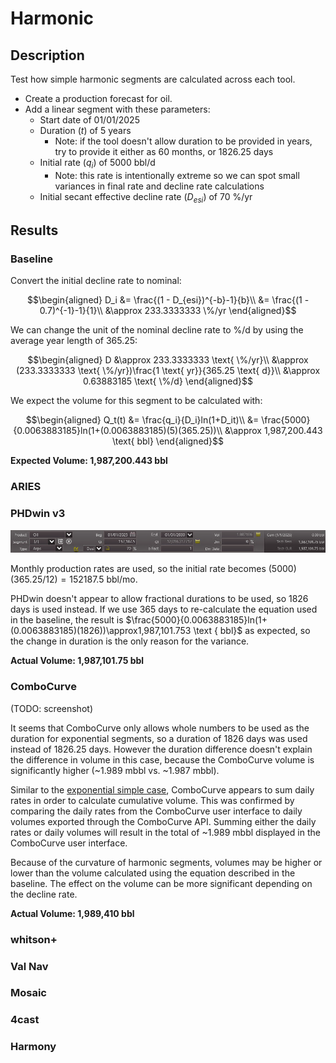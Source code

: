 # Harmonic

## Description

Test how simple harmonic segments are calculated across each tool.

- Create a production forecast for oil.
- Add a linear segment with these parameters:
  - Start date of 01/01/2025
  - Duration ($t$) of 5 years
    - Note: if the tool doesn't allow duration to be provided in years, try to provide it either as 60 months, or 1826.25 days
  - Initial rate ($q_i$) of 5000 bbl/d
    - Note: this rate is intentionally extreme so we can spot small variances in final rate and decline rate calculations
  - Initial secant effective decline rate ($D_{esi}$) of 70 %/yr

## Results

### Baseline

Convert the initial decline rate to nominal:

```math
\begin{aligned}
D_i &= \frac{(1 - D_{esi})^{-b}-1}{b}\\
&= \frac{(1 - 0.7)^{-1}-1}{1}\\
&\approx 233.3333333 \%/yr
\end{aligned}
```

We can change the unit of the nominal decline rate to %/d by using the average year length of 365.25:

```math
\begin{aligned}
D &\approx 233.3333333 \text{ \%/yr}\\
&\approx (233.3333333 \text{ \%/yr})\frac{1 \text{ yr}}{365.25 \text{ d}}\\
&\approx 0.63883185 \text{ \%/d}
\end{aligned}
```

We expect the volume for this segment to be calculated with:

```math
\begin{aligned}
Q_t(t) &= \frac{q_i}{D_i}ln(1+D_it)\\
&= \frac{5000}{0.0063883185}ln(1+(0.0063883185)(5)(365.25))\\
&\approx 1,987,200.443 \text{ bbl}
\end{aligned}
```

**Expected Volume: 1,987,200.443 bbl**

### ARIES

### PHDwin v3

![PHDwin v3 harmonic segment](phdwin.png)

Monthly production rates are used, so the initial rate becomes $(5000)(365.25/12)=152187.5 \text{ bbl/mo}$.

PHDwin doesn't appear to allow fractional durations to be used, so 1826 days is used instead. If we use 365 days to re-calculate the equation used in the baseline, the result is $\frac{5000}{0.0063883185}ln(1+(0.0063883185)(1826))\approx1,987,101.753 \text { bbl}$ as expected, so the change in duration is the only reason for the variance.

**Actual Volume: 1,987,101.75 bbl**

### ComboCurve

(TODO: screenshot)

It seems that ComboCurve only allows whole numbers to be used as the duration for exponential segments, so a duration of 1826 days was used instead of 1826.25 days. However the duration difference doesn't explain the difference in volume in this case, because the ComboCurve volume is significantly higher (~1.989 mbbl vs. ~1.987 mbbl).

Similar to the [exponential simple case](./../03-exponential-simple/README.md), ComboCurve appears to sum daily rates in order to calculate cumulative volume. This was confirmed by comparing the daily rates from the ComboCurve user interface to daily volumes exported through the ComboCurve API. Summing either the daily rates or daily volumes will result in the total of ~1.989 mbbl displayed in the ComboCurve user interface.

Because of the curvature of harmonic segments, volumes may be higher or lower than the volume calculated using the equation described in the baseline. The effect on the volume can be more significant depending on the decline rate.

**Actual Volume: 1,989,410 bbl**

### whitson+

### Val Nav

### Mosaic

### 4cast

### Harmony
